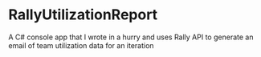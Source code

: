 # RallyUtilizationReport
A C# console app that I wrote in a hurry and uses Rally API to generate an email of team utilization data for an iteration
